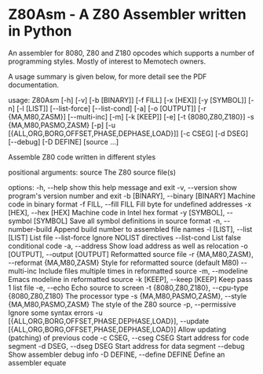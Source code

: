 # Z80Asm - A Z80 Assembler written in Python

An assembler for 8080, Z80 and Z180 opcodes which supports a number of programming styles.
Mostly of interest to Memotech owners.

A usage summary is given below, for more detail see the PDF documentation.

usage: Z80Asm [-h] [-v] [-b [BINARY]] [-f FILL] [-x [HEX]] [-y [SYMBOL]] [-n]
              [-l [LIST]] [--list-force] [--list-cond] [-a] [-o [OUTPUT]]
              [-r {MA,M80,ZASM}] [--multi-inc] [-m] [-k [KEEP]] [-e]
              [-t {8080,Z80,Z180}] -s {MA,M80,PASMO,ZASM} [-p]
              [-u [{ALL,ORG,BORG,OFFSET,PHASE,DEPHASE,LOAD}]] [-c CSEG]
              [-d DSEG] [--debug] [-D DEFINE]
              [source ...]

Assemble Z80 code written in different styles

positional arguments:
  source                The Z80 source file(s)

options:
  -h, --help            show this help message and exit
  -v, --version         show program's version number and exit
  -b [BINARY], --binary [BINARY]
                        Machine code in binary format
  -f FILL, --fill FILL  Fill byte for undefined addresses
  -x [HEX], --hex [HEX]
                        Machine code in Intel hex format
  -y [SYMBOL], --symbol [SYMBOL]
                        Save all symbol definitions in source format
  -n, --number-build    Append build number to assembled file names
  -l [LIST], --list [LIST]
                        List file
  --list-force          Ignore NOLIST directives
  --list-cond           List false conditional code
  -a, --address         Show load address as well as relocation
  -o [OUTPUT], --output [OUTPUT]
                        Reformatted source file
  -r {MA,M80,ZASM}, --reformat {MA,M80,ZASM}
                        Style for reformatted source (default M80)
  --multi-inc           Include files multiple times in reformatted source
  -m, --modeline        Emacs modeline in reformatted source
  -k [KEEP], --keep [KEEP]
                        Keep pass 1 list file
  -e, --echo            Echo source to screen
  -t {8080,Z80,Z180}, --cpu-type {8080,Z80,Z180}
                        The processor type
  -s {MA,M80,PASMO,ZASM}, --style {MA,M80,PASMO,ZASM}
                        The style of the Z80 source
  -p, --permissive      Ignore some syntax errors
  -u [{ALL,ORG,BORG,OFFSET,PHASE,DEPHASE,LOAD}], --update [{ALL,ORG,BORG,OFFSET,PHASE,DEPHASE,LOAD}]
                        Allow updating (patching) of previous code
  -c CSEG, --cseg CSEG  Start address for code segment
  -d DSEG, --dseg DSEG  Start address for data segment
  --debug               Show assembler debug info
  -D DEFINE, --define DEFINE
                        Define an assembler equate
